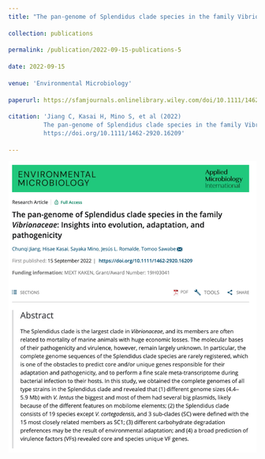 ```yaml
---
title: "The pan‐genome of Splendidus clade species in the family Vibrionaceae: insights into evolution, adaptation, and pathogenicity"

collection: publications

permalink: /publication/2022-09-15-publications-5

date: 2022-09-15

venue: 'Environmental Microbiology'

paperurl: https://sfamjournals.onlinelibrary.wiley.com/doi/10.1111/1462-2920.16209

citation: 'Jiang C, Kasai H, Mino S, et al (2022) 
          The pan‐genome of Splendidus clade species in the family Vibrionaceae : Insights into evolution, adaptation, and pathogenicity. Environ Microbiol X:1–20. 
          https://doi.org/10.1111/1462-2920.16209'

---
```


<!-- Text -->

<img src="/images/pub-screencut/pub05.png"  align=center />
